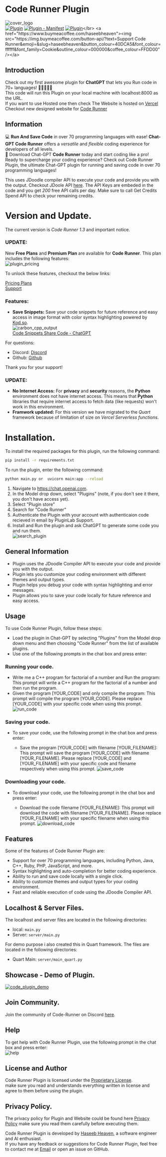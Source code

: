 # Code Runner Plugin
![cover_logo](https://github.com/haseeb-heaven/CodeRunner-Plugin/blob/master/resources/logo.png?raw=true "")</br>
[![Plugin](https://img.shields.io/badge/Code%20Runner-Plugin-blue)](https://code-runner-plugin.vercel.app/)
[![Plugin - Manifest](https://img.shields.io/badge/Code%20Runner-Manifest-blue)](https://code-runner-plugin.vercel.app/.well-known/ai-plugin.json)
[![Plugin](https://img.shields.io/badge/Paypal-Support-blue)]([https://code-runner-plugin.vercel.app](https://www.paypal.com/paypalme/EpicProTeam?country.x=IN&locale.x=en_GB))</br>
<a href="https://www.buymeacoffee.com/haseebheaven"><img src="https://img.buymeacoffee.com/button-api/?text=Support Code Runner&emoji=&slug=haseebheaven&button_colour=40DCA5&font_colour=ffffff&font_family=Cookie&outline_colour=000000&coffee_colour=FFDD00" /></a>


## Introduction
Check out my first awesome plugin for **ChatGPT** that lets you Run code in 70+ languages! 🙌👩‍💻👨‍💻 </br>
This code will run this Plugin on your local machine with localhost:8000 as the URL. </br>
If you want to use Hosted one then check The Website is hosted on [Vercel](https://code-runner.heavenplugins.com)</br>
Checkout new designed website for [Code Runner](https://code-runner-plugin.b12sites.com) </br>

## Information
💻 **Run And Save Code** in over 70 programming languages with ease! **Chat-GPT Code Runner** offers a *versatile* and *flexible* coding experience for developers of all levels.</br>
💾 Download Chat-GPT **Code Runner** today and start coding like a pro!</br>
Ready to supercharge your coding experience? Check out Code Runner Plugin, the ultimate Chat-GPT plugin for running and saving code in over 70 programming languages!</br>

This uses JDoodle compiler API to execute your code and provide you with the output.
Checkout JDoole API [here](https://www.jdoodle.com/compiler-api/).
The API Keys are embeded in the code and you get _200_ free API calls per day. Make sure to call Get Credits Spend API to check your remaining credits.

# Version and Update.
The current version is *Code Runner 1.3* and important notice.
### UPDATE:

New **Free Plans** and **Premium Plan** are available for **Code Runner**. This plan includes the following features:</br>
![plugin_pricing](https://github.com/haseeb-heaven/CodeRunner-Plugin/blob/server/resources/code-runner-pricing.png?raw=true "")</br>

To unlock these features, checkout the below links:</br>

[Pricing Plans](https://code-runner-plugin.b12sites.com/pricing)</br>
[Support](https://www.paypal.com/paypalme/EpicProTeam)</br>

### Features:
- **Save Snippets:** Save your code snippets for future reference and easy access in image format with color syntax highlighting powered by [Kod.so](https://kod.so).</br>
![carbon_cpp_output](https://github.com/haseeb-heaven/CodeRunner-Plugin/blob/server/resources/carbon_cpp_output.png?raw=true "")</br>
[Code Snippets Share Code - ChatGPT](https://chat.openai.com/share/1b61bc05-067b-4779-b208-a297534cba2b)</br>

For questions:

- Discord: [Discord](https://discord.gg/BCRUpv4d6H)
- Github: [Github](https://github.com/haseeb-heaven/CodeRunner-Plugin)

Thank you for your support!

### UPDATE:
- **No Internet Access:** For **privacy** and **security** reasons, the **Python** environment does not have internet access. This means that **Python** libraries that require internet access to fetch data (like requests) won't work in this environment.
- **Framwork updated:** For this version we have migrated to the *Quart* framework because of limitation of size on *Vercel Serverless functions*.

# Installation.
To install the required packages for this plugin, run the following command:

```bash
pip install -r requirements.txt
```

To run the plugin, enter the following command:

```bash
python main.py or  uvicorn main:app --reload
```

1. Navigate to https://chat.openai.com. </br>
2. In the Model drop down, select "Plugins" (note, if you don't see it there, you don't have access yet).</br>
3. Select "Plugin store"</br>
4. Search for "Code Runner" </br>
5. Authenticate the Plugin with your account with authenticaion code recieved in email by PluginLab Support.</br>
6. Install and Run the plugin and ask ChatGPT to generate some code you and run them.</br>
![search_plugin](https://github.com/haseeb-heaven/CodeRunner-Plugin/blob/server/resources/plugin_search_result.png?raw=true "")</br>

## General Information

- Plugin uses the JDoodle Compiler API to execute your code and provide you with the output.
- Plugin lets you customize your coding environment with different themes and output types.
- Plugin helps you debug your code with syntax highlighting and error messages.
- Plugin allows you to save your code locally for future reference and easy access.

## Usage

To use Code Runner Plugin, follow these steps:

- Load the plugin in Chat-GPT by selecting "Plugins" from the Model drop down menu and then choosing "Code Runner" from the list of available plugins.
- Use one of the following prompts in the chat box and press enter:

### Running your code.
  - Write me a C++ program for factorial of a number and Run the program: This prompt will write a C++ program for the factorial of a number and then run the program.
  - Given the program [YOUR_CODE] and only compile the program: This prompt will compile the program [YOUR_CODE]. Please replace [YOUR_CODE] with your specific code when using this prompt.
  ![run_code](https://github.com/haseeb-heaven/CodeRunner-Plugin/blob/master/resources/coderunner_output.png?raw=true "")</br>

### Saving your code.
- To save your code, use the following prompt in the chat box and press enter:

  - Save the program [YOUR_CODE] with filename [YOUR_FILENAME]: This prompt will save the program [YOUR_CODE] with filename [YOUR_FILENAME]. Please replace [YOUR_CODE] and [YOUR_FILENAME] with your specific code and filename respectively when using this prompt.
![save_code](https://github.com/haseeb-heaven/CodeRunner-Plugin/blob/master/resources/coderunner_output_save.png?raw=true "")</br>

### Downloading your code.
- To download your code, use the following prompt in the chat box and press enter:

  - Download the code filename [YOUR_FILENAME]: This prompt will download the code with filename [YOUR_FILENAME]. Please replace [YOUR_FILENAME] with your specific filename when using this prompt.
![download_code](https://github.com/haseeb-heaven/CodeRunner-Plugin/blob/master/resources/coderunner_output_download.png?raw=true "")</br>

## Features

Some of the features of Code Runner Plugin are:

- Support for over 70 programming languages, including Python, Java, C++, Ruby, PHP, JavaScript, and more.
- Syntax highlighting and auto-completion for better coding experience.
- Ability to run and save code locally with a single click.
- Ability to customize themes and output types for your coding environment.
- Fast and reliable execution of code using the JDoodle Compiler API.

## Localhost & Server Files.
The localhost and server files are located in the following directories:
- local: `main.py`
- Server: `server/main.py`

For demo purpose i also created this in Quart framework. The files are located in the following directories:
- Quart Main: `server/main_quart.py`

## Showcase - Demo of Plugin.</br>
[![code_plugin_demo](https://img.youtube.com/vi/Ahko7E2S1R8/0.jpg)](https://youtube.com/Ahko7E2S1R8)</br>

## Join Community.
Join the community of Code-Runner on Discord [here](https://discord.gg/BCRUpv4d6H).

## Help
To get help with Code Runner Plugin, use the following prompt in the chat box and press enter: </br>
![help](https://github.com/haseeb-heaven/CodeRunner-Plugin/blob/master/resources/coderunner_help_url.png?raw=true "")</br>

## License and Author
Code Runner Plugin is licensed under the [Proprietary License](https://github.com/haseeb-heaven/CodeRunner-Plugin/blob/main/LICENSE).</br> make sure you read and understands everything written in license and agree to them before using the plugin.

## Privacy Policy.
The privacy policy for Plugin and Website could be found here [Privacy Policy](https://code-runner-plugin.vercel.app/privacy)
make sure you read them carefully before executing them.

Code Runner Plugin is developed by [Haseeb Heaven](https://github.com/haseeb-heaven), a software engineer and AI enthusiast.</br>
If you have any feedback or suggestions for Code Runner Plugin, feel free to contact me at [Email](haseebmir.hm@gmail.com) or open an issue on GitHub.</br>
